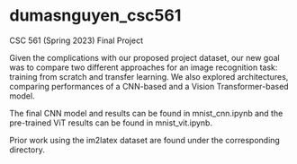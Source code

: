 # dumasnguyen_csc561
CSC 561 (Spring 2023) Final Project 

Given the complications with our proposed project dataset, our new goal was to compare two different approaches for an image
recognition task: training from scratch and transfer learning. We also explored architectures, comparing performances of a CNN-based and a Vision Transformer-based model.

The final CNN model and results can be found in mnist_cnn.ipynb and the pre-trained ViT results can be found in mnist_vit.ipynb.
<!-- 
CROHME [here](https://uncloud.univ-nantes.fr/index.php/s/R9tWZSG3XeQbEeC).
method to download (github, couldn't get to work) [here](https://github.com/vndee/offline-crohme)

calculus jpeg images (kaggle) [here](https://www.kaggle.com/datasets/aidapearson/ocr-data/code)
interesting notebook [here](https://www.kaggle.com/code/aidapearson/visualizing-ground-truth-jsons) -->

Prior work using the im2latex dataset are found under the corresponding directory.
